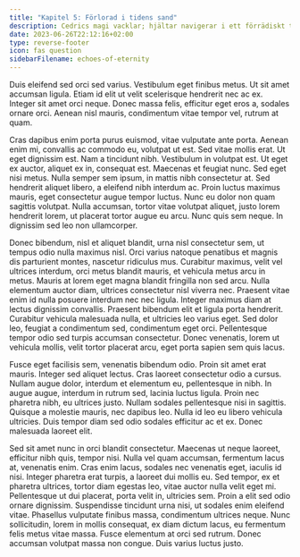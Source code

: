 ```yaml
---
title: "Kapitel 5: Förlorad i tidens sand"
description: Cedrics magi vacklar; hjältar navigerar i ett förrädiskt tidslandskap.
date: 2023-06-26T22:12:16+02:00
type: reverse-footer
icon: fas question
sidebarFilename: echoes-of-eternity
---
```

Duis eleifend sed orci sed varius. Vestibulum eget finibus metus. Ut sit amet accumsan ligula. Etiam id elit ut velit scelerisque hendrerit nec ac ex. Integer sit amet orci neque. Donec massa felis, efficitur eget eros a, sodales ornare orci. Aenean nisl mauris, condimentum vitae tempor vel, rutrum at quam.

Cras dapibus enim porta purus euismod, vitae vulputate ante porta. Aenean enim mi, convallis ac commodo eu, volutpat ut est. Sed vitae mollis erat. Ut eget dignissim est. Nam a tincidunt nibh. Vestibulum in volutpat est. Ut eget ex auctor, aliquet ex in, consequat est. Maecenas et feugiat nunc. Sed eget nisi metus. Nulla semper sem ipsum, in mattis nibh consectetur at. Sed hendrerit aliquet libero, a eleifend nibh interdum ac. Proin luctus maximus mauris, eget consectetur augue tempor luctus. Nunc eu dolor non quam sagittis volutpat. Nulla accumsan, tortor vitae volutpat aliquet, justo lorem hendrerit lorem, ut placerat tortor augue eu arcu. Nunc quis sem neque. In dignissim sed leo non ullamcorper.

Donec bibendum, nisl et aliquet blandit, urna nisl consectetur sem, ut tempus odio nulla maximus nisl. Orci varius natoque penatibus et magnis dis parturient montes, nascetur ridiculus mus. Curabitur maximus, velit vel ultrices interdum, orci metus blandit mauris, et vehicula metus arcu in metus. Mauris at lorem eget magna blandit fringilla non sed arcu. Nulla elementum auctor diam, ultrices consectetur nisl viverra nec. Praesent vitae enim id nulla posuere interdum nec nec ligula. Integer maximus diam at lectus dignissim convallis. Praesent bibendum elit et ligula porta hendrerit. Curabitur vehicula malesuada nulla, et ultricies leo varius eget. Sed dolor leo, feugiat a condimentum sed, condimentum eget orci. Pellentesque tempor odio sed turpis accumsan consectetur. Donec venenatis, lorem ut vehicula mollis, velit tortor placerat arcu, eget porta sapien sem quis lacus.

Fusce eget facilisis sem, venenatis bibendum odio. Proin sit amet erat mauris. Integer sed aliquet lectus. Cras laoreet consectetur odio a cursus. Nullam augue dolor, interdum et elementum eu, pellentesque in nibh. In augue augue, interdum in rutrum sed, lacinia luctus ligula. Proin nec pharetra nibh, eu ultrices justo. Nullam sodales pellentesque nisi in sagittis. Quisque a molestie mauris, nec dapibus leo. Nulla id leo eu libero vehicula ultricies. Duis tempor diam sed odio sodales efficitur ac et ex. Donec malesuada laoreet elit.

Sed sit amet nunc in orci blandit consectetur. Maecenas ut neque laoreet, efficitur nibh quis, tempor nisi. Nulla vel quam accumsan, fermentum lacus at, venenatis enim. Cras enim lacus, sodales nec venenatis eget, iaculis id nisi. Integer pharetra erat turpis, a laoreet dui mollis eu. Sed tempor, ex et pharetra ultrices, tortor diam egestas leo, vitae auctor nulla velit eget mi. Pellentesque ut dui placerat, porta velit in, ultricies sem. Proin a elit sed odio ornare dignissim. Suspendisse tincidunt urna nisi, ut sodales enim eleifend vitae. Phasellus vulputate finibus massa, condimentum ultrices neque. Nunc sollicitudin, lorem in mollis consequat, ex diam dictum lacus, eu fermentum felis metus vitae massa. Fusce elementum at orci sed rutrum. Donec accumsan volutpat massa non congue. Duis varius luctus justo.